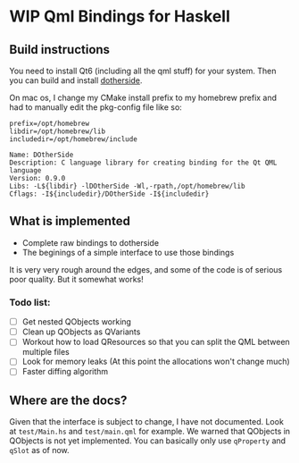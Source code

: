 # WIP Qml Bindings for Haskell

## Build instructions

You need to install Qt6 (including all the qml stuff) for your system. Then you can build and install 
[dotherside](https://github.com/filcuc/dotherside).

On mac os, I change my CMake install prefix to my homebrew prefix and had to manually
edit the pkg-config file like so:
```
prefix=/opt/homebrew
libdir=/opt/homebrew/lib
includedir=/opt/homebrew/include

Name: DOtherSide
Description: C language library for creating binding for the Qt QML language
Version: 0.9.0
Libs: -L${libdir} -lDOtherSide -Wl,-rpath,/opt/homebrew/lib
Cflags: -I${includedir}/DOtherSide -I${includedir}
```

## What is implemented
- Complete raw bindings to dotherside
- The beginings of a simple interface to use those bindings

It is very very rough around the edges, and some of the code is of serious poor quality. But it somewhat works!

### Todo list:
- [ ] Get nested QObjects working
- [ ] Clean up QObjects as QVariants
- [ ] Workout how to load QResources so that you can split the QML between multiple files
- [ ] Look for memory leaks (At this point the allocations won't change much)
- [ ] Faster diffing algorithm

## Where are the docs?
Given that the interface is subject to change, I have not documented. Look at `test/Main.hs` and `test/main.qml` for example.
We warned that QObjects in QObjects is not yet implemented. You can basically only use `qProperty` and `qSlot` as of now.
